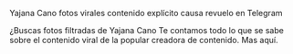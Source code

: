 Yajana Cano fotos virales contenido explícito causa revuelo en Telegram

¿Buscas fotos filtradas de Yajana Cano Te contamos todo lo que se sabe sobre el contenido viral de la popular creadora de contenido. Mas aquí.
